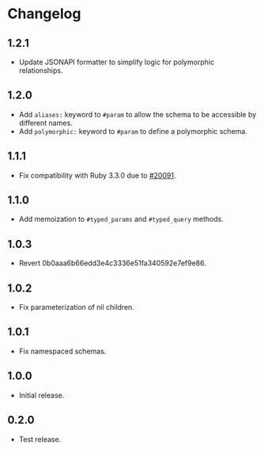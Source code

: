 # Changelog

## 1.2.1

- Update JSONAPI formatter to simplify logic for polymorphic relationships.

## 1.2.0

- Add `aliases:` keyword to `#param` to allow the schema to be accessible by different names.
- Add `polymorphic:` keyword to `#param` to define a polymorphic schema.

## 1.1.1

- Fix compatibility with Ruby 3.3.0 due to [#20091](https://bugs.ruby-lang.org/issues/20091).

## 1.1.0

- Add memoization to `#typed_params` and `#typed_query` methods.

## 1.0.3

- Revert 0b0aaa6b66edd3e4c3336e51fa340592e7ef9e86.

## 1.0.2

- Fix parameterization of nil children.

## 1.0.1

- Fix namespaced schemas.

## 1.0.0

- Initial release.

## 0.2.0

- Test release.
